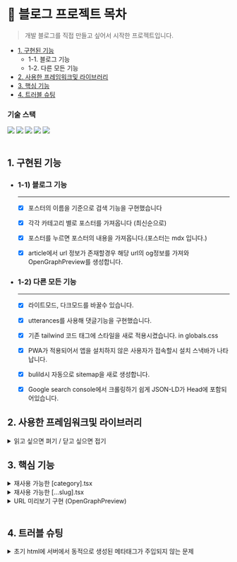 # 👀 블로그 프로젝트 목차

> 개발 블로그를 직접 만들고 싶어서 시작한 프로젝트입니다.
> <br>

- [1. 구현된 기능](#1-구현된-기능)
  - 1-1. 블로그 기능
  - 1-2. 다른 모든 기능
- [2. 사용한 프레임워크및 라이브러리](#2-사용한-프레임워크및-라이브러리)
- [3. 핵심 기능](#3-핵심-기능)
- [4. 트러블 슈팅](#4-트러블-슈팅)
  <br>

### 기술 스택

<div>
<img src="https://img.shields.io/badge/Next.js-000000?style=for-the-badge&logo=nextjs&logoColor=white">
<img src="https://img.shields.io/badge/contentlayer-8D5A9E?style=for-the-badge&logo=contentlayer&logoColor=white">
<img src="https://img.shields.io/badge/tailwind-3484D2?style=for-the-badge&logo=tailwind&logoColor=white">
<img src="https://img.shields.io/badge/vercel-68BC71?style=for-the-badge&logo=vercel&logoColor=black">
<img src="https://img.shields.io/badge/PWA-5A0FC8.svg?style=for-the-badge&logo=PWA&logoColor=white">
</div>
<br>

## 1. 구현된 기능

- ### 1-1) 블로그 기능

  ***

  - [x] 포스터의 이름을 기준으로 검색 기능을 구현했습니다

  - [x] 각각 카테고리 별로 포스터를 가져옵니다 (최신순으로)

  - [x] 포스터를 누르면 포스터의 내용을 가져옵니다.(포스터는 mdx 입니다.)

  - [x] article에서 url 정보가 존재할경우 해당 url의 og정보를 가져와 OpenGraphPreview를 생성합니다.

- ### 1-2) 다른 모든 기능

  ***

  - [x] 라이트모드, 다크모드를 바꿀수 있습니다.

  - [x] utterances를 사용해 댓글기능을 구현했습니다.

  - [x] 기존 tailwind 코드 태그에 스타일을 새로 적용시켰습니다. in globals.css

  - [x] PWA가 적용되어서 앱을 설치하지 않은 사용자가 접속할시 설치 스낵바가 나타납니다.

  - [x] bulild시 자동으로 sitemap을 새로 생성합니다.

  - [x] Google search console에서 크롤링하기 쉽게 JSON-LD가 Head에 포함되어있습니다.
        <br>

## 2. 사용한 프레임워크및 라이브러리

<details>
<summary> 읽고 싶으면 펴기 / 닫고 싶으면 접기 </summary>
<div markdown="1">

- **Next.JS**

  react에서 SSR방식을 사용해 성능을 향상시키고 SEO를 유리하게 하기 위해서 사용했습니다.

- **contentlayer**

  Next.JS와 호환이 되면서 블로그 기능을 구현할 수 있는 SDK로 Next.js 단독 또는 Gatsby와 같은 다른 프레임워크보다 빌드 시간이 빠릅니다.

- **tailwind**

  기존 css보다 사용하기 편리하고 컴포넌트에서 스타일 유추가 쉽기 때문에 사용했습니다.

- **rehype-prism-plus**

  코드 블록을 사용할 때 tailwind를 사용하면 스타일 적용이 안 되기 때문에 코드 블록에 클래스를 추가 하기 위해 사용했습니다.

- **next-themes**

  라이트모드와 다크모드를 구현하기 위해 현재 테마 정보를 가져오기위해 사용했습니다.

- **cheerio**

  OpenGraphPreview를 생성할떄 필요한 og정보를 html에서 더 쉽게 추출하기 위해서 사용했습니다.
  <br>

</div>
</details>

## 3. 핵심 기능

<details>
<summary>재사용 가능한 [category].tsx</summary>
<div markdown="1">
<br>
  
> 제 블로그는 크게 home, category, slug 3가지 부분으로 이루어져 있습니다. <br>category 페이지에는 해당 카테고리의 모든 글을 card 형태로 모아두는 페이지입니다. <br>처음에는 pages/js, pages/react... 이런 식으로 각각 폴더별로 만들었지만 <br>카테고리의 페이지들은 거의 흡사하게 생겼기 때문에 재사용성을 높이기 위해서 하나의 컴포넌트로 구현했습니다.
<br>
  
https://github.com/kagrin97/NextJS-myblog/blob/7f51c309772133a814cbf53639f8c03b7ed234a3/pages/%5Bcategory%5D.tsx#L30-L73
<br>
  
- 63번줄에 checkCategory함수는 category, slug 둘다에 쓰이는 스위치 함수입니다. <br>두번째 인자에 함수를 주입함으로써 category에서는 날짜순으로 문서를 정렬합니다.
https://github.com/kagrin97/NextJS-myblog/blob/7f51c309772133a814cbf53639f8c03b7ed234a3/utils/checkCategory.ts#L1-L16
<br>
  
</div>
</details>

<details>
<summary>재사용 가능한 [...slug].tsx</summary>
<div markdown="1">
<br>
  
> 제 블로그는 크게 home, category, slug 3가지 부분으로 이루어져 있습니다. <br>slug 페이지에는 해당 카테고리의 특정 글을 보여주는 페이지입니다. <br>category 페이지와 마찬가지로 재사용성을 높이기 위해서 구현했습니다.
<br>
  
https://github.com/kagrin97/NextJS-myblog/blob/7f51c309772133a814cbf53639f8c03b7ed234a3/pages/%5B...slug%5D.tsx#L23-L66
<br>
  
</div>
</details>

<details>
<summary>URL 미리보기 구현 (OpenGraphPreview)</summary>
<div markdown="1">
<br>

> 다른 분들의 블로그들을 읽던 도중에 공유된 URL이 멋지게 꾸며져 있는 부분을 발견했습니다. <br>저는 a 태그로 언더라인 하나가 그어져 있는 텍스트로 보여주었기 때문에 멋진 URL card를 만들었습니다.
> <br>

https://github.com/kagrin97/NextJS-myblog/blob/7f51c309772133a814cbf53639f8c03b7ed234a3/components/Post/BlogContents.tsx#L15-L51
<br>

- 완성된 카드<br>
  ![링크 미리보기](https://user-images.githubusercontent.com/75124028/226801173-8367cb88-c209-4947-a6db-7c26e36f6210.png)
- 구현 도중 제가 작성한 블로그 글입니다.<br> [OpenGraphPreview(링크미리보기) 만들기 (feat. NextJS)](https://kagrin97-blog.vercel.app/next/OpenGraphPreview)

</div>
</details>
<br>

## 4. 트러블 슈팅

<details>
<summary>초기 html에 서버에서 동적으로 생성된 메타태그가 주입되지 않는 문제</summary>
<div markdown="1">
<br>

> 카카오톡 같은 다른 플랫폼에서 제 블로그가 공유될 때 og태그를 가지고 카드를 만드는데 제 블로그 글마다 다른 카드를 형성하고 싶어서 <br>getStacticProps를 사용해서 서버에서 메타정보를 가진 객체를 container 컴포넌트에 props를 내려준 뒤 <br>메타 정보를 바탕으로 메타태그를 형성하는 방법을 사용했지만 <br>초기 html에 동적인 메타태그가 주입되지 않는 문제가 있습니다.
> <br>

- 서버에서 메타 객체를 생성후 props로 내려줍니다.<br>
  https://github.com/kagrin97/NextJS-myblog/blob/7f51c309772133a814cbf53639f8c03b7ed234a3/pages/%5B...slug%5D.tsx#L37-L66
  <br>
- structuredData 객체가 메타 정보를 가진 객체입니다.<br>
  https://github.com/kagrin97/NextJS-myblog/blob/7f51c309772133a814cbf53639f8c03b7ed234a3/components/Layout/Container.tsx#L13-L60
  <br>

결국 문제를 고치지 못해서 \_documents.tsx에 대표적인 메타 태그를 주입했었습니다.

그때 어떤 귀인분이 문제 해결의 실마리를 알려주셨습니다.
<br>

[#27 fix: next/head가 적용되지 않는 이슈](https://github.com/kagrin97/NextJS-myblog/issues/27#issue-1682340110)
<br>

https://github.com/kagrin97/NextJS-myblog/blob/baab7edbffdd482865ed8ace67500f2edac00489/pages/_app.tsx#L10-L20
<br>

> 이 코드는 \_app.tsx에서 실행되기 때문에 모든 페이지와 컴포넌트에 영향을 줍니다.<br>
> showChild 상태가 false일 때 렌더링을 하지 않도록 설정하고 있습니다.<br>
> 그러나 이렇게 설정하면 페이지 렌더링이 늦어지고 동적 메타 태그가 정상적으로 삽입되지 않을 수 있습니다.<br>
> 따라서 해당부분을 삭제하고 window, document 객체를 사용하는 로직들을 브라우저 상태에서만 로직이 동작하도록 변경했습니다.
> <br>
> <br>

마운트시 True Boolean값을 전달하는 hook 👇
https://github.com/kagrin97/NextJS-myblog/blob/c23731eae6326f29e6951d195b5e0c5037d01523/hooks/useIsBrowser.ts#L3-L13
<br>

isBrowser값이 false일 경우 로직을 실행하지 않는 코드 👇
https://github.com/kagrin97/NextJS-myblog/blob/c23731eae6326f29e6951d195b5e0c5037d01523/components/Layout/SideDrawer.tsx#L53-L55
<br>

<p align="center">
  <img src="https://user-images.githubusercontent.com/75124028/234187814-1b1fa576-e3fa-4bff-93ab-7d51c3fb2def.png" width="30%" />
  <br>
  실제로 까똑 og card를 잘 불러옵니다.
</p>

</div>
</details>
